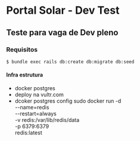 # Portal Solar - Dev Test

## Teste para vaga de Dev pleno

### Requisitos 

`$ bundle exec rails db:create db:migrate db:seed`


#### Infra estrutura 

* docker postgres 
* deploy na vultr.com
* dcoker postgres config 
sudo docker run -d \
--name=redis \
--restart=always \
-v redis:/var/lib/redis/data \
-p 6379:6379 \
redis:latest




